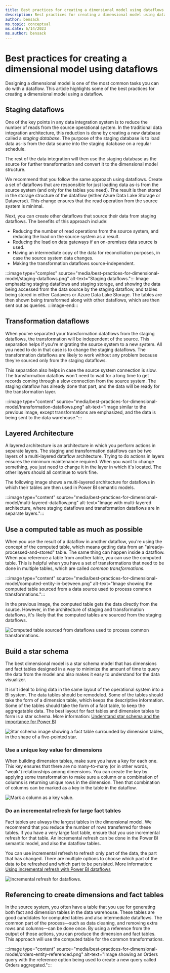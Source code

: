 ```yaml
---
title: Best practices for creating a dimensional model using dataflows
description: Best practices for creating a dimensional model using dataflows
author: bensack
ms.topic: conceptual
ms.date: 6/14/2023
ms.author: bensack
---
```


# Best practices for creating a dimensional model using dataflows

Designing a dimensional model is one of the most common tasks you can do with a dataflow. This article highlights some of the best practices for creating a dimensional model using a dataflow.

## Staging dataflows

One of the key points in any data integration system is to reduce the number of reads from the source operational system. In the traditional data integration architecture, this reduction is done by creating a new database called a *staging database*. The purpose of the staging database is to load data as-is from the data source into the staging database on a regular schedule.

The rest of the data integration will then use the staging database as the source for further transformation and convert it to the dimensional model structure.

We recommend that you follow the same approach using dataflows. Create a set of dataflows that are responsible for just loading data as-is from the source system (and only for the tables you need). The result is then stored in the storage structure of the dataflow (either Azure Data Lake Storage or Dataverse). This change ensures that the read operation from the source system is minimal.

Next, you can create other dataflows that source their data from staging dataflows. The benefits of this approach include:

- Reducing the number of read operations from the source system, and reducing the load on the source system as a result.
- Reducing the load on data gateways if an on-premises data source is used.
- Having an intermediate copy of the data for reconciliation purposes, in case the source system data changes.
- Making the transformation dataflows source-independent.

:::image type="complex" source="media/best-practices-for-dimensional-model/staging-dataflows.png" alt-text="Staging dataflows.":::
   Image emphasizing staging dataflows and staging storage, and showing the data being accessed from the data source by the staging dataflow, and tables being stored in either Cadavers or Azure Data Lake Storage. The tables are then shown being transformed along with other dataflows, which are then sent out as queries.
:::image-end:::

## Transformation dataflows

When you've separated your transformation dataflows from the staging dataflows, the transformation will be independent of the source. This separation helps if you're migrating the source system to a new system. All you need to do in that case is to change the staging dataflows. The transformation dataflows are likely to work without any problem because they're sourced only from the staging dataflows.

This separation also helps in case the source system connection is slow. The transformation dataflow won't need to wait for a long time to get records coming through a slow connection from the source system. The staging dataflow has already done that part, and the data will be ready for the transformation layer.

:::image type="content" source="media/best-practices-for-dimensional-model/transformation-dataflows.png" alt-text="Image similar to the previous image, except transformations are emphasized, and the data is being sent to the data warehouse.":::

## Layered Architecture

A layered architecture is an architecture in which you perform actions in separate layers. The staging and transformation dataflows can be two layers of a multi-layered dataflow architecture. Trying to do actions in layers ensures the minimum maintenance required. When you want to change something, you just need to change it in the layer in which it's located. The other layers should all continue to work fine.

The following image shows a multi-layered architecture for dataflows in which their tables are then used in Power BI semantic models.

:::image type="content" source="media/best-practices-for-dimensional-model/multi-layered-dataflow.png" alt-text="Image with multi-layered architecture, where staging dataflows and transformation dataflows are in separate layers.":::

## Use a computed table as much as possible

When you use the result of a dataflow in another dataflow, you're using the concept of the computed table, which means getting data from an "already-processed-and-stored" table. The same thing can happen inside a dataflow. When you reference a table from another table, you can use the computed table. This is helpful when you have a set of transformations that need to be done in multiple tables, which are called *common transformations*.

:::image type="content" source="media/best-practices-for-dimensional-model/computed-entity-in-between.png" alt-text="Image showing the computed table sourced from a data source used to process common transformations.":::

In the previous image, the computed table gets the data directly from the source. However, in the architecture of staging and transformation dataflows, it's likely that the computed tables are sourced from the staging dataflows.

![Computed table sourced from dataflows used to process common transformations.](media/best-practices-for-dimensional-model/computed-entity-from-dataflows.png)

## Build a star schema

The best dimensional model is a star schema model that has dimensions and fact tables designed in a way to minimize the amount of time to query the data from the model and also makes it easy to understand for the data visualizer.

It isn't ideal to bring data in the same layout of the operational system into a BI system. The data tables should be remodeled. Some of the tables should take the form of a dimension table, which keeps the descriptive information. Some of the tables should take the form of a fact table, to keep the aggregatable data. The best layout for fact tables and dimension tables to form is a star schema. More information: [Understand star schema and the importance for Power BI](/power-bi/guidance/star-schema)

![Star schema image showing a fact table surrounded by dimension tables, in the shape of a five-pointed star.](/power-bi/guidance/media/star-schema/star-schema-example1.png)

### Use a unique key value for dimensions

When building dimension tables, make sure you have a key for each one. This key ensures that there are no many-to-many (or in other words, "weak") relationships among dimensions. You can create the key by applying some transformation to make sure a column or a combination of columns is returning unique rows in the dimension. Then that combination of columns can be marked as a key in the table in the dataflow.

![Mark a column as a key value.](media/best-practices-for-dimensional-model/mark-as-key.png)

### Do an incremental refresh for large fact tables

Fact tables are always the largest tables in the dimensional model. We recommend that you reduce the number of rows transferred for these tables. If you have a very large fact table, ensure that you use incremental refresh for that table. An incremental refresh can be done in the Power BI semantic model, and also the dataflow tables.

You can use incremental refresh to refresh only part of the data, the part that has changed. There are multiple options to choose which part of the data to be refreshed and which part to be persisted. More information: [Using incremental refresh with Power BI dataflows](/power-bi/transform-model/service-dataflows-incremental-refresh)

![Incremental refresh for dataflows.](/power-bi/transform-model/media/service-dataflows-incremental-refresh/dataflows-incremental-refresh_03.png)

## Referencing to create dimensions and fact tables

In the source system, you often have a table that you use for generating both fact and dimension tables in the data warehouse. These tables are good candidates for computed tables and also intermediate dataflows. The common part of the process&mdash;such as data cleaning, and removing extra rows and columns&mdash;can be done once. By using a reference from the output of those actions, you can produce the dimension and fact tables. This approach will use the computed table for the common transformations.

:::image type="content" source="media/best-practices-for-dimensional-model/orders-entity-referenced.png" alt-text="Image showing an Orders query with the reference option being used to create a new query called Orders aggregated.":::
